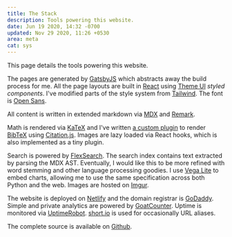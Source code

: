 ```yaml
---
title: The Stack
description: Tools powering this website.
date: Jun 19 2020, 14:32 -0700
updated: Nov 29 2020, 11:26 +0530
area: meta
cat: sys
---
```


This page details the tools powering this website.

The pages are generated by [GatsbyJS](https://www.gatsbyjs.org) which abstracts
away the build process for me. All the page layouts are built in [React](https://reactjs.org) using
[Theme UI](https://theme-ui.com) _styled components_. I've modified parts of the style
system from [Tailwind](https://theme-ui.com/presets/tailwind). The font is
[Open Sans](https://fonts.google.com/specimen/Open+Sans).

All content is written in extended markdown via [MDX](https://mdxjs.com) and [Remark](https://remark.js.org).

Math is rendered via [KaTeX](https://github.com/KaTeX/KaTeX) and I've written
[a custom plugin](https://github.com/activatedgeek/www/tree/master/plugins)
to render [BibTeX](http://www.bibtex.org) using [Citation.js](https://citation.js.org).
Images are lazy loaded via React hooks, which is also implemented as a tiny plugin.

Search is powered by [FlexSearch](https://github.com/nextapps-de/flexsearch). The
search index contains text extracted by parsing the MDX AST. Eventually, I would
like this to be more refined with word stemming and other language processing
goodies. I use [Vega Lite](https://vega.github.io/vega-lite/) to embed charts, allowing me
to use the same specification across both Python and the web. Images are
hosted on [Imgur](https://imgur.com).

The website is deployed on [Netlify](https://www.netlify.com) and the domain
registrar is [GoDaddy](https://godaddy.com). Simple and private analytics are
powered by [GoatCounter](https://www.goatcounter.com). Uptime is monitored via
[UptimeRobot](https://uptimerobot.com). [short.io](https://short.io) is used
for occasionally URL aliases.

The complete source is available on [Github](https://github.com/activatedgeek/www).
